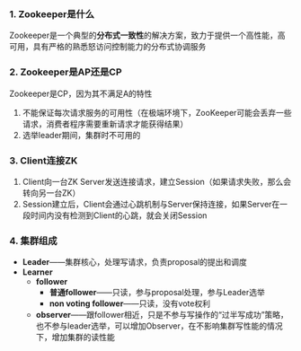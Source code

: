 ### 1. Zookeeper是什么

Zookeeper是一个典型的**分布式一致性**的解决方案，致力于提供一个高性能，高可用，具有严格的熟悉怒访问控制能力的分布式协调服务



### 2. Zookeeper是AP还是CP

Zookeeper是CP，因为其不满足A的特性

1. 不能保证每次请求服务的可用性（在极端环境下，ZooKeeper可能会丢弃一些请求，消费者程序需要重新请求才能获得结果）
2. 选举leader期间，集群时不可用的





### 3. Client连接ZK

1. Client向一台ZK Server发送连接请求，建立Session（如果请求失败，那么会转向另一台ZK）
2. Session建立后，Client会通过心跳机制与Server保持连接，如果Server在一段时间内没有检测到Client的心跳，就会关闭Session





### 4. 集群组成

* **Leader**——集群核心，处理写请求，负责proposal的提出和调度
* **Learner**
  * **follower**
    * **普通follower**——只读，参与proposal处理，参与Leader选举
    * **non voting follower**——只读，没有vote权利
  * **observer**——跟follower相近，只是不参与写操作的“过半写成功”策略，也不参与leader选举，可以增加Observer，在不影响集群写性能的情况下，增加集群的读性能

